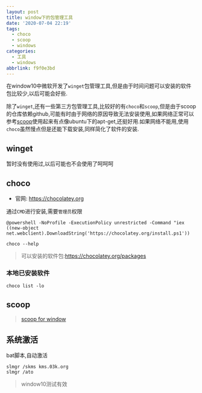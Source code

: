 ```yaml
---
layout: post
title: window下的包管理工具
date: '2020-07-04 22:19'
tags:
  - choco
  - scoop
  - windows
categories:
  - 工具
  - windows
abbrlink: f9f0e3bd
---
```


在window10中微软开发了`winget`包管理工具,但是由于时间问题可以安装的软件包比较少,以后可能会好些.

除了`winget`,还有一些第三方包管理工具,比较好的有`choco`和`scoop`,但是由于scoop的仓库依赖github,可能有时由于网络的原因导致无法安装使用,如果网络正常可以参考[scoop](https://winddoing.github.io/post/5c8794fe.html)使用起来有点像ubuntu下的apt-get,还挺好用.如果网络不能用,使用`choco`虽然慢点但是还能下载安装,同样简化了软件的安装.

<!--more-->

## winget

暂时没有使用过,以后可能也不会使用了呵呵呵

## choco

- 官网: https://chocolatey.org

通过`CMD`进行安装,需要`管理员`权限
```
@powershell -NoProfile -ExecutionPolicy unrestricted -Command "iex ((new-object net.webclient).DownloadString('https://chocolatey.org/install.ps1'))
```

```
choco --help
```
> 可以安装的软件包:https://chocolatey.org/packages

### 本地已安装软件

```
choco list -lo
```

## scoop

> [scoop for window](https://winddoing.github.io/post/5c8794fe.html)


## 系统激活

bat脚本,自动激活
```
slmgr /skms kms.03k.org
slmgr /ato
```
> window10测试有效
